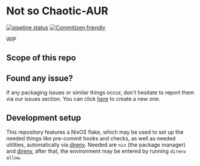 # Not so Chaotic-AUR

[![pipeline status](https://gitlab.com/garuda-linux/pkgsbuilds-aur/badges/main/pipeline.svg)](https://gitlab.com/garuda-linux/pkgsbuilds-aur/-/commits/main)
[![Commitizen friendly](https://img.shields.io/badge/commitizen-friendly-brightgreen.svg)](http://commitizen.github.io/cz-cli/)

WIP

## Scope of this repo

## Found any issue?

If any packaging issues or similar things occur, don't hesitate to report them via our issues section. You can click [here](https://gitlab.com/garuda-linux/pkgbuilds-aur/-/issues/new) to create a new one.

## Development setup

This repository features a NixOS flake, which may be used to set up the needed things like pre-commit hooks and checks, as well as needed utilities, automatically via [direnv](https://direnv.net/).
Needed are `nix` (the package manager) and [direnv](https://direnv.net/), after that, the environment may be entered by running `direnv allow`.
